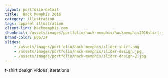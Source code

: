 ```yaml
---
layout: portfolio-detail
title:  Hack Memphis 2016
category: illustration
tags: apparel illustration
client-link: hackmemphis.com
thumbnail: /assets/images/portfolio/hack-memphis/hackmemphis2016shirt-thumb900x900.jpg
brand-color: E86724
slides:
    - /assets/images/portfolio/hack-memphis/slider-shirt.png
    - /assets/images/portfolio/hack-memphis/slider-design.jpg
    - /assets/images/portfolio/hack-memphis/slider-design-2.jpg
---
```


t-shirt design
vidoes, iterations
